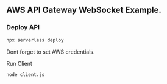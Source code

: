 ## AWS API Gateway WebSocket Example.

### Deploy API 
```bash
npx serverless deploy
```
Dont forget to set AWS credentials.

Run Client
```bash
node client.js
```
